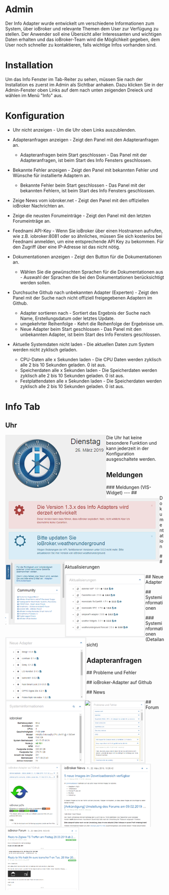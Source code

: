# Admin

Der Info Adapter wurde entwickelt um verschiedene Informationen zum System, über ioBroker und relevante Themen dem User zur Verfügung zu stellen. Der Anwender soll eine Übersicht aller Interessanten und wichtigen Daten erhalten und das ioBroker-Team wird die Möglichkeit gegeben, dem User noch schneller zu kontaktieren, falls wichtige Infos vorhanden sind.

# Installation

Um das Info Fenster im Tab-Reiter zu sehen, müssen Sie nach der Installation es zuerst im Admin als Sichtbar anhaken. Dazu klicken Sie in der Admin-Fenster oben Links auf dem nach unten zeigenden Dreieck und wählen im Menü "Info" aus.

# Konfiguration

* Uhr nicht anzeigen - Um die Uhr oben Links auszublenden.
* Adapteranfragen anzeigen - Zeigt den Panel mit den Adapteranfragen an.
    * Adapteranfragen beim Start geschlossen - Das Panel mit der Adapteranfragen, ist beim Start des Info Fensters geschlossen.
* Bekannte Fehler anzeigen - Zeigt den Panel mit bekannten Fehler und Wünsche für installierte Adaptern an.
    * Bekannte Fehler beim Start geschlossen - Das Panel mit der bekannten Fehlern, ist beim Start des Info Fensters geschlossen.

* Zeige News vom iobroker.net - Zeigt den Panel mit den offiziellen ioBroker Nachrichten an. 
* Zeige die neusten Forumeinträge - Zeigt den Panel mit den letzten Forumeinträge an.
* Feednami API-Key - Wenn Sie ioBroker über einen Hostnamen aufrufen, wie z.B. iobroker:8081 oder so ähnliches, müssen Sie sich kostenlos bei Feednami anmelden, um eine entsprechende API Key zu bekommen. Für den Zugriff über eine IP-Adresse ist das nicht nötig.

* Dokumentationen anzeigen - Zeigt den Button für die Dokumentationen an.
    * Wählen Sie die gewünschten Sprachen für die Dokumentationen aus - Auswahl der Sprachen die bei den Dokumentationen berücksichtigt werden sollen.

* Durchsuche Github nach unbekannten Adapter (Experten) - Zeigt den Panel mit der Suche nach nicht offiziell freigegebenen Adaptern im Github.
    * Adapter sortieren nach - Sortiert das Ergebnis der Suche nach Name, Erstellungsdatum oder letztes Update.
    * umgekehrter Reihenfolge - Kehrt die Reihenfolge der Ergebnisse um.
    * Neue Adapter beim Start geschlossen - Das Panel mit den unbekannten Adapter, ist beim Start des Info Fensters geschlossen.

* Aktuelle Systemdaten nicht laden - Die aktuellen Daten zum System werden nicht zyklisch geladen.
    * CPU-Daten alle x Sekunden laden - Die CPU Daten werden zyklisch alle 2 bis 10 Sekunden geladen. 0 ist aus.
    * Speicherdaten alle x Sekunden laden - Die Speicherdaten werden zyklisch alle 2 bis 10 Sekunden geladen. 0 ist aus.
    * Festplattendaten alle x Sekunden laden - Die Speicherdaten werden zyklisch alle 2 bis 10 Sekunden geladen. 0 ist aus.

# Info Tab

## Uhr

<p>
<img align="left" height="200" src="img/clock.png">
Die Uhr hat keine besondere Funktion und kann jederzeit in der Konfiguration ausgeschaltete werden.
</p>

## Meldungen
<p>
<img align="left" height="200" src="img/messages.png">
</p>
### Meldungen (VIS-Widget)
---
## Dokumentation
<p>
<img align="left" height="200" src="img/documentation.png">
</p>
## Aktualisierungen
<p>
<img align="left" height="200" src="img/updates.png">
</p>
## Neue Adapter
<p>
<img align="left" height="200" src="img/new_adapters.png">
</p>
## Systeminformationen
<p>
<img align="left" height="200" src="img/systeminfo.png">
</p>
### Systeminformationen (Detailansicht)

## Adapteranfragen
<p>
<img align="left" height="200" src="img/adapters_requests.png">
</p>
## Probleme und Fehler
<p>
<img align="left" height="200" src="img/issues_bugs.png">
</p>
## ioBroker-Adapter auf Github
<p>
<img align="left" height="200" src="img/adapter_search.png">
</p>
## News
<p>
<img align="left" height="200" src="img/news.png">
</p>
## Forum
<p>
<img align="left" height="200" src="img/forum.png">
</p>
